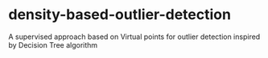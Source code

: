 # density-based-outlier-detection
A supervised approach based on Virtual points for outlier detection inspired by Decision Tree algorithm
